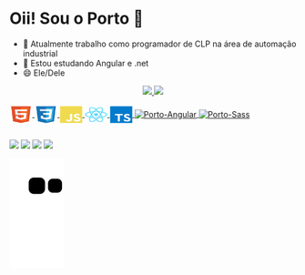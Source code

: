 # Oii! Sou o Porto 👋



- 🔭 Atualmente trabalho como programador de CLP na área de automação industrial
- 🌱 Estou estudando Angular e .net
- 😄 Ele/Dele

 
<div align="center">
  <a href="https://github.com/GabrielP0rt0">
  <img height="180em" src="https://github-readme-stats.vercel.app/api?username=GabrielP0rt0&show_icons=true&theme=dark&include_all_commits=false&count_private=true"/>
  <img height="180em" src="https://github-readme-stats.vercel.app/api/top-langs/?username=GabrielP0rt0&layout=compact&langs_count=7&theme=dark&count_private=true"/>
   </div>
<div style="display: inline_block"><br>
  <img align="center" alt="Porto-HTML" height="30" width="40" src="https://raw.githubusercontent.com/devicons/devicon/master/icons/html5/html5-original.svg">
  <img align="center" alt="Porto-CSS" height="30" width="40" src="https://raw.githubusercontent.com/devicons/devicon/master/icons/css3/css3-original.svg">
  <img align="center" alt="Porto-Js" height="30" width="40" src="https://raw.githubusercontent.com/devicons/devicon/master/icons/javascript/javascript-plain.svg">
  <img align="center" alt="Porto-React" height="30" width="40" src="https://raw.githubusercontent.com/devicons/devicon/master/icons/react/react-original.svg">
  <img align="center" alt="Porto-Ts" height="30" width="40" src="https://raw.githubusercontent.com/devicons/devicon/master/icons/typescript/typescript-plain.svg">
  <img align="center" alt="Porto-Angular" height="30" width="40" src="https://cdn.jsdelivr.net/gh/devicons/devicon/icons/angularjs/angularjs-plain.svg">
  <img align="center" alt="Porto-Sass" height="30" width="40" src="https://cdn.jsdelivr.net/gh/devicons/devicon/icons/sass/sass-original.svg">
  <!--<img align="right" alt="Rafa-pic" height="150" style="border-radius:50px;"-->
</div>
  
  ##
 
<div> 
  <!--<a href="https://www.youtube.com/channel/UC_-uuuZbY0AAt9CViNzvc-Q" target="_blank"><img src="https://img.shields.io/badge/YouTube-FF0000?style=for-the-badge&logo=youtube&logoColor=white" target="_blank"></a>-->
  <a href="https://www.instagram.com/gabriel_l_porto/" target="_blank"><img src="https://img.shields.io/badge/-Instagram-%23E4405F?style=for-the-badge&logo=instagram&logoColor=white" target="_blank"></a>
 	<a href="https://www.twitch.tv/Porto_On" target="_blank"><img src="https://img.shields.io/badge/Twitch-9146FF?style=for-the-badge&logo=twitch&logoColor=white" target="_blank"></a>
 <!--<a href="https://discord.gg/wagxzStdcR" target="_blank"><img src="https://img.shields.io/badge/Discord-7289DA?style=for-the-badge&logo=discord&logoColor=white" target="_blank"></a>-->
  <a href = "mailto:gabrielportol@hotmail.com"><img src="https://img.shields.io/badge/Microsoft_Outlook-0078D4?style=for-the-badge&logo=microsoft-outlook&logoColor=white" target="_blank"></a>
  <a href="https://www.linkedin.com/in/gabriel-luiz-porto-4688411b1/" target="_blank"><img src="https://img.shields.io/badge/-LinkedIn-%230077B5?style=for-the-badge&logo=linkedin&logoColor=white" target="_blank"></a> 
 
 ![Snake animation](https://github.com/GabrielP0rt0/GabrielP0rt0/blob/output/github-contribution-grid-snake.svg)
 
</div>
